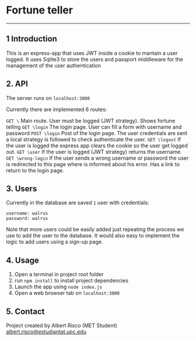 # Fortune teller
___

## 1 Introduction

This is an express-app that uses JWT inside a cookie to mantain a user logged.  It uses Sqlite3 to store the users and passport middleware for the management of the user authentication

## 2. API

The server runs on ``localhost:3000``

Currently there are implemented 6 routes:

``GET \`` Main route. User must be logged (JWT strategy). Shows fortune telling
``GET \login`` The login page. User can fill a form with username and password
``POST \login`` Post of the login page. The user credentials are sent a local strategy is followed to check authenticate the user.
``GET \logout`` If the user is logged the express app clears the cookie so the user get logged out.
``GET \user`` If the user is logged (JWT strategy) returns the username.
``GET \wrong-login`` If the user sends a wrong username or password the user is redirected to this page where is informed about his error. Has a link to return to the login page.

## 3. Users

Currently in the database are saved ``1`` user with credentials:

```
username: walrus
password: walrus
```
Note that more users could be easily added just repeating the process we use to add the user to the database. It would also easy to implement the logic to add users using a sign-up page.

## 4. Usage

1. Open a terminal in project root folder
2. run ``npm install`` to install project dependencies
3. Launch the app using ``node index.js``
4. Open a web browser tab on ``localhost:3000``

## 5. Contact

Project created by Albert Risco (MET Student) albert.risco@estudiantat.upc.edu